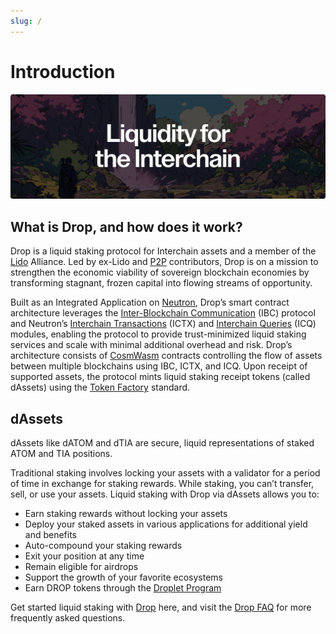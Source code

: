 ```yaml
---
slug: /
---
```


# Introduction

![image](/img/banner.png)

## What is Drop, and how does it work?

Drop is a liquid staking protocol for Interchain assets and a member of the [Lido](https://lido.fi/) Alliance. 
Led by ex-Lido and [P2P](https://p2p.org/) contributors, Drop is on a mission to strengthen the economic viability of sovereign blockchain economies by transforming stagnant, frozen capital into flowing streams of opportunity.

Built as an Integrated Application on [Neutron](https://www.neutron.org/), Drop’s smart contract architecture leverages the [Inter-Blockchain Communication](https://ibc.cosmos.network/main) (IBC) protocol and Neutron’s [Interchain Transactions](https://docs.neutron.org/neutron/modules/interchain-txs/overview) (ICTX) and [Interchain Queries](https://docs.neutron.org/neutron/modules/interchain-queries/overview) (ICQ) modules, enabling the protocol to provide trust-minimized liquid staking services and scale with minimal additional overhead and risk. 
Drop’s architecture consists of [CosmWasm](https://cosmwasm.com/) contracts controlling the flow of assets between multiple blockchains using IBC, ICTX, and ICQ. 
Upon receipt of supported assets, the protocol mints liquid staking receipt tokens (called dAssets) using the [Token Factory](https://docs.neutron.org/neutron/modules/3rdparty/osmosis/tokenfactory/overview) standard.

## dAssets

dAssets like dATOM and dTIA are secure, liquid representations of staked ATOM and TIA positions.

Traditional staking involves locking your assets with a validator for a period of time in exchange for staking rewards. While staking, you can’t transfer, sell, or use your assets. Liquid staking with Drop via dAssets allows you to:

* Earn staking rewards without locking your assets
* Deploy your staked assets in various applications for additional yield and benefits
* Auto-compound your staking rewards
* Exit your position at any time
* Remain eligible for airdrops
* Support the growth of your favorite ecosystems
* Earn DROP tokens through the [Droplet Program](https://medium.com/drop-protocol/introducing-the-droplets-program-the-ultimate-guide-to-earning-drop-d80fd58c6a3e)

Get started liquid staking with [Drop](https://app.drop.money/) here, and visit the [Drop FAQ](https://hadron.notion.site/Drop-FAQ-c73305bfa6f44a8d95f30400f80edcbe) for more frequently asked questions.
